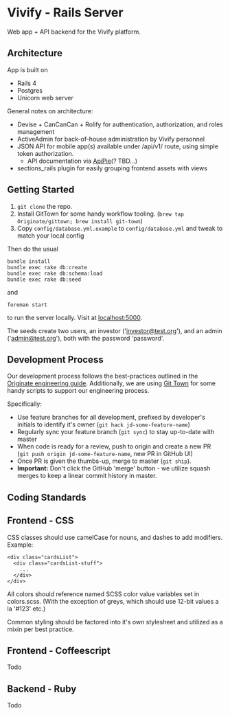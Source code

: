 Vivify - Rails Server
=====================

Web app + API backend for the Vivify platform.

Architecture
------------

App is built on

* Rails 4
* Postgres
* Unicorn web server

General notes on architecture:

* Devise + CanCanCan + Rolify for authentication, authorization, and roles management
* ActiveAdmin for back-of-house administration by Vivify personnel
* JSON API for mobile app(s) available under /api/v1/ route, using simple token authorization.
  * API documentation via [ApiPie](https://github.com/Apipie/apipie-rails)(? TBD...)
* sections_rails plugin for easily grouping frontend assets with views


Getting Started
---------------

1. `git clone` the repo.
2. Install GitTown for some handy workflow tooling. (`brew tap Originate/gittown; brew install git-town`)
3. Copy `config/database.yml.example` to `config/database.yml` and tweak to match your local config

Then do the usual
```
bundle install
bundle exec rake db:create
bundle exec rake db:schema:load
bundle exec rake db:seed
```
and
```
foreman start
```
to run the server locally.  Visit at [localhost:5000](http://localhost:5000).

The seeds create two users, an investor ('investor@test.org'), and an admin ('admin@test.org'), both with the password 'password'.


Development Process
-------------------

Our development process follows the best-practices outlined in the [Originate engineering guide](https://github.com/Originate/guide).  Additionally, we are using [Git Town](https://github.com/Originate/git-town) for some handy scripts to support our engineering process.
  
Specifically:

* Use feature branches for all development, prefixed by developer's initials to identify it's owner (`git hack jd-some-feature-name`) 
* Regularly sync your feature branch (`git sync`) to stay up-to-date with master
* When code is ready for a review, push to origin and create a new PR (`git push origin jd-some-feature-name`, new PR in GitHub UI) 
* Once PR is given the thumbs-up, merge to master (`git ship`).
* **Important:** Don't click the GitHub 'merge' button - we utilize squash merges to keep a linear commit history in master.

Coding Standards
----------------

Frontend - CSS
--------------

CSS classes should use camelCase for nouns, and dashes to add modifiers.  
Example: 

```
<div class="cardsList">
  <div class="cardsList-stuff">
    ...
  </div>
</div>
```

All colors should reference named SCSS color value variables set in colors.scss.  (With the exception of greys, which should use 12-bit values a la 
'#123' etc.)

Common styling should be factored into it's own stylesheet and utilized as a mixin per best practice.

Frontend - Coffeescript
-----------------------

Todo

Backend - Ruby
--------------

Todo
